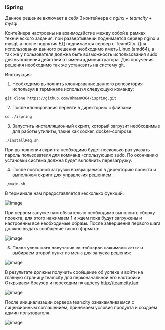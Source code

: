 ### ISpring
  Данное решение включает в себя 3 контейнера с _nginx + teamcity + mysql_

Контейнера настроены на взаимодейстие между собой в рамках технического задания: при развертывании поднимается сервер nginx и mysql, а после поднятия БД поднимается сервер с TeamCity. Для использования данного решения необходимо иметь Linux (amd64), а так же у пользователя должна быть возможность использования sudo для выполнения действий от имени администратора. Для получения решения необходимо так же установить на систему git.

Инструкция:

1. Необходимо выполнить клонирование данного репозитория используя в терминале используя следующую команду:

```git clone https://github.com/Ohmen0364/ispring.git```

2. После клонирования перейти в директорию с файлами:

```cd ./ispring```

3. Запустить инсталляционный скрипт, который загрузит необходимые для работы утилиты, такие как docker, docker-compose:

```./installReq.sh```

  При выполнении скрипта необходимо будет несколько раз указать пароль пользователя для комманд использующих sudo. По окончанию установки система должна будет выполнить перезагрузку.

4. После повторной загрузки возвращаемся в директорию проекта и выполняем скрипт для управления решением.

```./main.sh```

  В терминале нам предоставляется несколько функций:
  
![image](https://user-images.githubusercontent.com/88158708/127620683-57938476-d04e-49c1-b2ba-6ed94d253b40.png)

  При первом запуске нам обязательно необходимо выполнить сборку проекта, для этого нажимаем 1 и ждем пока будут загружены и настроенны все необходимые образы.
После завершения первого шага должно выдать сообщение такого формата:

![image](https://user-images.githubusercontent.com/88158708/127622379-5f7583a5-a298-49d6-9d1c-200b3cae17e0.png)

5. После успешного получения контейнеров нажимаем `enter` и выбираем второй пункт из меню для запуска решения:
 
![image](https://user-images.githubusercontent.com/88158708/127622628-a264fd2e-d5b8-472a-a742-94216b1fa9e4.png)

  В результате должны получить сообщение об успехе и войти на главную страницу teamcity для первоначальной его настройки. Открываем браузер и переходим по адресу http://teamcity.lan:
  
  ![image](https://user-images.githubusercontent.com/88158708/127622942-918406d6-ffe5-4cc5-b18c-127912ecb901.png)
  
После инициализации сервера teamcity ознакамливаемся с лицензионным соглашением, принемаем условия продукта и создаем админ пользователя.

![image](https://user-images.githubusercontent.com/88158708/127624004-93f72459-854e-44e5-869d-62e172fe6a03.png)

